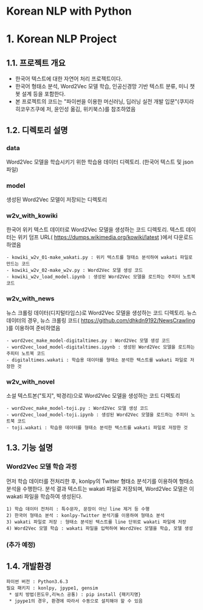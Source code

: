 Korean NLP with Python
======================
# 1. Korean NLP Project
## 1.1. 프로젝트 개요
- 한국어 텍스트에 대한 자연어 처리 프로젝트이다. 
- 한국어 형태소 분석, Word2Vec 모델 학습, 인공신경망 기반 텍스트 분류, 미니 챗봇 설계 등을 포함한다. 
- 본 프로젝트의 코드는 "파이썬을 이용한 머신러닝, 딥러닝 실전 개발 입문"(쿠지라 히코우즈쿠에 저, 윤인성 옮김, 위키북스)를 참조하였음

## 1.2. 디렉토리 설명
### data
Word2Vec 모델을 학습시키기 위한 학습용 데이터 디렉토리. (한국어 텍스트 및 json 파일)
    
### model
생성된 Word2Vec 모델이 저장되는 디렉토리

### w2v_with_kowiki
한국어 위키 텍스트 데이터로 Word2Vec 모델을 생성하는 코드 디렉토리. 텍스트 데이터는 위키 덤프 URL( https://dumps.wikimedia.org/kowiki/latest )에서 다운로드하였음

    - kowiki_w2v_01-make_wakati.py : 위키 텍스트를 형태소 분석하여 wakati 파일로 만드는 코드
    - kowiki_w2v_02-make_w2v.py : Word2Vec 모델 생성 코드
    - kowiki_w2v_load_model.ipynb : 생성된 Word2Vec 모델을 로드하는 주피터 노트북 코드
    

### w2v_with_news
뉴스 크롤링 데이터(디지털타임스)로 Word2Vec 모델을 생성하는 코드 디렉토리. 뉴스 데이터의 경우, 뉴스 크롤링 코드( https://github.com/dhkdn9192/NewsCrawling )를 이용하여 준비하였음

    - word2vec_make_model-digitaltimes.py : Word2Vec 모델 생성 코드
    - word2vec_load_model-digitaltimes.ipynb : 생성된 Word2Vec 모델을 로드하는 주피터 노트북 코드
    - digitaltimes.wakati : 학습용 데이터를 형태소 분석한 텍스트를 wakati 파일로 저장한 것
    
### w2v_with_novel
소설 텍스트본("토지", 박경리)으로 Word2Vec 모델을 생성하는 코드 디렉토리

    - word2vec_make_model-toji.py : Word2Vec 모델 생성 코드
    - word2vec_load_model-toji.ipynb : 생성된 Word2Vec 모델을 로드하는 주피터 노트북 코드
    - toji.wakati : 학습용 데이터를 형태소 분석한 텍스트를 wakati 파일로 저장한 것

## 1.3. 기능 설명
### Word2Vec 모델 학습 과정
먼저 학습 데이터를 전처리한 후, konlpy의 Twitter 형태소 분석기를 이용하여 형태소 분석을 수행한다. 분석 결과 텍스트는 wakati 파일로 저장되며,
Word2Vec 모델은 이 wakati 파일을 학습하여 생성된다.

    1) 학습 데이터 전처리 : 특수문자, 문장이 아닌 line 제거 등 수행
    2) 한국어 형태소 분석 : konlpy-Twitter 분석기를 이용하여 형태소 분석
    3) wakati 파일로 저장 : 형태소 분석된 텍스트를 line 단위로 wakati 파일에 저장
    4) Word2Vec 모델 학습 : wakati 파일을 입력하여 Word2Vec 모델을 학습, 모델 생성 
    

### (추가 예정)

## 1.4. 개발환경
    파이썬 버전 : Python3.6.3
    필요 패키지 : konlpy, jpype1, gensim
     * 설치 방법(윈도우,리눅스 공통) : pip install {패키지명}
     * jpype1의 경우, 환경에 따라서 수동으로 설치해야 할 수 있음

